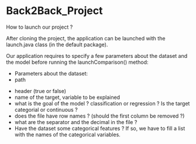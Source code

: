 # Back2Back_Project

How to launch our project ? 

After cloning the project, the application can be launched with the launch.java class (in the default package). 

Our application requires to specify a few parameters about the dataset and the model before running the launchComparison() method: 
* Parameters about the dataset: 
 * path
 - header (true or false)
 - name of the target, variable to be explained
 - what is the goal of the model ? classification or regression ? Is the target categorial or continuous ? 
 - does the file have row names ? (should the first column be removed ?)
 - what are the separator and the decimal in the file ? 
 - Have the dataset some categorical features ? If so, we have to fill a list with the names of the categorical variables.

 

